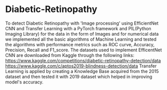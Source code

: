 # Diabetic-Retinopathy
To detect Diabetic Retinopathy with 'Image processing' using EfficientNet CNN and Transfer Learning with a PyTorch framework and PIL(Python Imaging Library) for the data in the form of Images and for numerical data we implemented all the basic algorithms of Machine Learning and tested the algorithms with performance metrics such as ROC curve, Accuracy, Precision, Recall and F1_score.
The datasets used to implement EfficentNet CNN are downloaded from Kaggle through the following links:
https://www.kaggle.com/competitions/diabetic-retinopathy-detection/data
https://www.kaggle.com/c/aptos2019-blindness-detection/data
Transfer Learning is applied by creating a Knowledge Base acquired from the 2015 dataset and then tested it with 2019 dataset which helped in improving model's accuracy.
